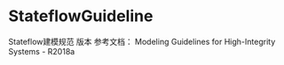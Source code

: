 # StateflowGuideline
Stateflow建模规范
版本
参考文档： Modeling Guidelines for High-Integrity Systems - R2018a
